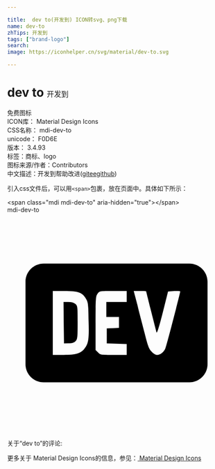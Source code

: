 ```yaml
---

title:  dev to(开发到) ICON转svg、png下载
name: dev-to
zhTips: 开发到
tags: ["brand-logo"]
search: 
image: https://iconhelper.cn/svg/material/dev-to.svg

---
```


# dev to  <small style="font-size: 60%;font-weight: 100">开发到</small>


<div class="detail-page">
<p>
<span><span class="badge-success badge">免费图标</span> </span>
<br/>
<span>
ICON库：
<span class="badge-secondary badge">Material Design Icons</span> 
</span>
<br/>
<span>
CSS名称：
<span class="badge-secondary badge">mdi-dev-to</span> 
</span>
<br/>
<span>
unicode：
<span class="badge-secondary badge">F0D6E</span> 
<copy-btn content='F0D6E' btn-title=""></copy-btn>
<copy-btn :content='String.fromCodePoint(parseInt("F0D6E", 16))' btn-title="复制U"></copy-btn>
</span>
<br/>
<span>
版本：
<span class="badge-secondary badge">3.4.93</span> 
</span><br/><span>标签：<span class="badge-light badge"><router-link to="/tags/brand-logo.html">商标、logo</router-link></span></span>
<br/>
<span>图标来源/作者：<span class="badge-light badge">Contributors</span></span> 
<br/>
<span class="zh-detail">中文描述：<span class="badge-primary badge">开发到</span><span class="help-link"><span>帮助改进</span>(<a href="https://gitee.com/liuwave/icon-helper/edit/master/json/material/dev-to.json" target="_blank" rel="noopener noreferrer">gitee</a><a href="https://github.com/liuwave/icon-helper/edit/master/json/material/dev-to.json" target="_blank" rel="noopener noreferrer">github</a></span>)</span><br/>
</p>
</div>
<div class="alert alert-dark">
  <i class="mdi mdi-dev-to mdi-48px"></i>
  <i class="mdi mdi-dev-to mdi-36px"></i>
  <i class="mdi mdi-dev-to mdi-24px"></i>
  <i class="mdi mdi-dev-to mdi-18px"></i>
</div>
<div>
  <p>引入css文件后，可以用<code>&lt;span&gt;</code>包裹，放在页面中。具体如下所示：    
  </p>
  <div class="alert alert-primary" style="font-size: 14px">
    &lt;span class="mdi mdi-dev-to" aria-hidden="true"&gt;&lt;/span&gt;
    <copy-btn content='<span class="mdi mdi-dev-to" aria-hidden="true"></span>'></copy-btn>
  </div>
  <div class="alert alert-secondary">
    <i class="mdi mdi-dev-to"
    style="font-size: 24px"
    aria-hidden="true"></i> mdi-dev-to
    <copy-btn content="mdi-dev-to" btn-title="复制图标名称"></copy-btn>
  </div>
</div>
<div id="svg" class="svg-wrap">
<svg xmlns="http://www.w3.org/2000/svg" viewBox="0 0 24 24"><path d="M7.73 11.93C7.73 13.65 7.71 13.76 7.5 14C7.31 14.17 7.12 14.23 6.74 14.23L6.23 14.24L6.2 11.97L6.18 9.7H6.7C7.05 9.7 7.3 9.77 7.47 9.91C7.71 10.12 7.73 10.16 7.73 11.93M22 7.5V16.5C22 17.61 21.11 18.5 20 18.5H4C2.89 18.5 2 17.61 2 16.5V7.5C2 6.39 2.89 5.5 4 5.5H20C21.11 5.5 22 6.39 22 7.5M8.93 11.73C8.9 9.89 8.88 9.74 8.64 9.34C8.24 8.66 7.79 8.5 6.28 8.5H5V15.5H6.21C7.54 15.5 8.1 15.33 8.5 14.79C8.91 14.26 9 13.81 8.93 11.73M13.12 8.5H11.64C10.15 8.5 10.14 8.5 9.93 8.78S9.7 9.21 9.7 12V14.96L9.97 15.23C10.22 15.5 10.28 15.5 11.68 15.5H13.12V14.31L12.03 14.27L10.93 14.24V12.6L11.61 12.57L12.27 12.53V11.34H10.88V9.7H13.12V8.5M19 8.56C19 8.5 18.7 8.5 18.34 8.5L17.66 8.56L17.07 10.91C16.69 12.39 16.45 13.18 16.4 13.04C16.32 12.77 15.26 8.6 15.26 8.55C15.26 8.5 14.95 8.5 14.58 8.5H13.89L14.3 10.05C14.5 10.92 14.89 12.33 15.11 13.2C15.45 14.55 15.57 14.85 15.86 15.14C16.06 15.36 16.31 15.5 16.47 15.5C16.8 15.5 17.23 15.16 17.37 14.77C17.5 14.5 19 8.69 19 8.56Z" /></svg>
</div>
<detail full-name='mdi-dev-to'></detail>
<div>
<p>关于“dev to”的评论:</p>
</div>
<Vssue title="关于“dev to”的评论" ></Vssue>    
<div><p>更多关于 Material Design Icons的信息，参见：<a target="_blank" href="https://iconhelper.cn/material.html"> Material Design Icons</a>
</p></div>

